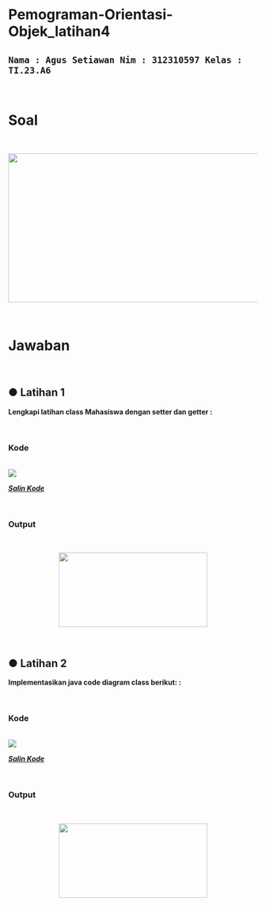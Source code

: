 # Pemograman-Orientasi-Objek_latihan4

## `Nama : Agus Setiawan Nim : 312310597 Kelas : TI.23.A6`


</br>

# Soal

</br>

<p align="center"> <img src="Dokumentasi/Assets/soal.jpg" height="300" width="550"> </p>

</br>

# Jawaban

</br>

## ● Latihan 1

**Lengkapi latihan class Mahasiswa dengan setter dan getter :**

<br/>

### Kode

<br/>

<img src="Dokumentasi/Assets/code.png">

<a href=https://github.com/AgusSetiawn/Pemograman-Orientasi-Objek_latihan4/blob/main/Dokumentasi/Kode%20Java/latihan.java><strong><i>Salin Kode</i></strong></a>

<br/>

### Output

<br/>

<p align="center"> <img src="Dokumentasi/Assets/Screenshot%202024-10-24%20002217.png" height="150" width="300"> </p>

<br/>

## ● Latihan 2

**Implementasikan java code diagram class berikut: :**

<br/>

### Kode

<br/>

<img src="Dokumentasi/Assets/codee.png">

<a href=https://github.com/AgusSetiawn/Pemograman-Orientasi-Objek_latihan4/blob/main/Dokumentasi/Kode%20Java/diagramclass.java><strong><i>Salin Kode</i></strong></a>

<br/>

### Output

<br/>

<p align="center"> <img src="Dokumentasi/Assets/Screenshot%202024-10-24%20002217.png" height="150" width="300"> </p>
